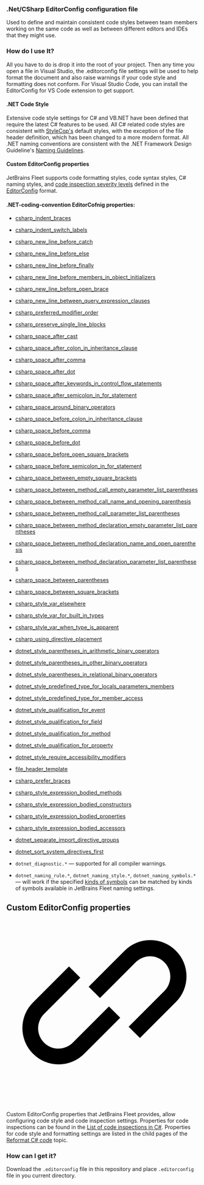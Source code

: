 ### .Net/CSharp EditorConfig configuration file

Used to define and maintain consistent code styles between team members working on the same code as well as between different editors and IDEs that they might use.

### How do I use It?
All you have to do is drop it into the root of your project. Then any time you open a file in Visual Studio, the .editorconfig file settings will be used to help format the document and also raise warnings if your code style and formatting does not conform. For Visual Studio Code, you can install the EditorConfig for VS Code extension to get support.

#### .NET Code Style
Extensive code style settings for C# and VB.NET have been defined that require the latest C# features to be used.
All C# related code styles are consistent with [StyleCop's](https://github.com/DotNetAnalyzers/StyleCopAnalyzers) default styles, with the exception of the file header definition, which has been changed to a more modern format.
All .NET naming conventions are consistent with the .NET Framework Design Guideline's [Naming Guidelines](https://docs.microsoft.com/en-us/dotnet/standard/design-guidelines/naming-guidelines).

#### Custom EditorConfig properties
<p id="e27699f6" class="article__p h1-related">JetBrains Fleet supports <span id="7344034c">code formatting styles</span>, <span id="7b336bd8">code syntax styles</span>, <span id="3c5ac239">C# naming styles</span>, and <a data-test="internal-link " rel="" class="link link--dark" id="dc65e485" href="code-analysis-code-inspections.html#severity">code inspection severity levels</a> defined in the <a href="http://editorconfig.org/" data-test="external-link " rel="" class="link link--external link--dark" id="75773bad">EditorConfig</a> format.</p>

#### .NET-coding-convention EditorCofnig properties:

<ul class="article__list list _bullet h2-related" id="90900cf9"><li class="list__item" id="7ce7498f"><p class="article__p child"><a href="https://docs.microsoft.com/en-us/dotnet/fundamentals/code-analysis/style-rules/formatting-rules#csharp_indent_braces" data-test="external-link " rel="" class="link link--external link--dark" id="1bc98397">csharp_indent_braces</a></p></li><li class="list__item" id="1e4a0a1"><p class="article__p child"><a href="https://docs.microsoft.com/en-us/dotnet/fundamentals/code-analysis/style-rules/formatting-rules#csharp_indent_switch_labels" data-test="external-link " rel="" class="link link--external link--dark" id="eaa35209">csharp_indent_switch_labels</a></p></li><li class="list__item" id="6c20951"><p class="article__p child"><a href="https://docs.microsoft.com/en-us/dotnet/fundamentals/code-analysis/style-rules/formatting-rules#csharp_new_line_before_catch" data-test="external-link " rel="" class="link link--external link--dark" id="8912733d">csharp_new_line_before_catch</a></p></li><li class="list__item" id="a490f494"><p class="article__p child"><a href="https://docs.microsoft.com/en-us/dotnet/fundamentals/code-analysis/style-rules/formatting-rules#csharp_new_line_before_else" data-test="external-link " rel="" class="link link--external link--dark" id="4e824567">csharp_new_line_before_else</a></p></li><li class="list__item" id="c3fdc7cf"><p class="article__p child"><a href="https://docs.microsoft.com/en-us/dotnet/fundamentals/code-analysis/style-rules/formatting-rules#csharp_new_line_before_finally" data-test="external-link " rel="" class="link link--external link--dark" id="43f9245d">csharp_new_line_before_finally</a></p></li><li class="list__item" id="ef54f461"><p class="article__p child"><a href="https://docs.microsoft.com/en-us/dotnet/fundamentals/code-analysis/style-rules/formatting-rules#csharp_new_line_before_members_in_object_initializers" data-test="external-link " rel="" class="link link--external link--dark" id="ebcf4837">csharp_new_line_before_members_in_object_initializers</a></p></li><li class="list__item" id="5ec11e91"><p class="article__p child"><a href="https://docs.microsoft.com/en-us/dotnet/fundamentals/code-analysis/style-rules/formatting-rules#csharp_new_line_before_open_brace" data-test="external-link " rel="" class="link link--external link--dark" id="62ee563d">csharp_new_line_before_open_brace</a></p></li><li class="list__item" id="18ea5d44"><p class="article__p child"><a href="https://docs.microsoft.com/en-us/dotnet/fundamentals/code-analysis/style-rules/formatting-rules#csharp_new_line_between_query_expression_clauses" data-test="external-link " rel="" class="link link--external link--dark" id="92f91568">csharp_new_line_between_query_expression_clauses</a></p></li><li class="list__item" id="d9c07e26"><p class="article__p child"><a href="https://docs.microsoft.com/en-us/dotnet/fundamentals/code-analysis/style-rules/formatting-rules#csharp_preferred_modifier_order" data-test="external-link " rel="" class="link link--external link--dark" id="80ed8d02">csharp_preferred_modifier_order</a></p></li><li class="list__item" id="d76862c"><p class="article__p child"><a href="https://docs.microsoft.com/en-us/dotnet/fundamentals/code-analysis/style-rules/formatting-rules#csharp_preserve_single_line_blocks" data-test="external-link " rel="" class="link link--external link--dark" id="4101cb29">csharp_preserve_single_line_blocks</a></p></li><li class="list__item" id="356b6c8f"><p class="article__p child"><a href="https://docs.microsoft.com/en-us/dotnet/fundamentals/code-analysis/style-rules/formatting-rules#csharp_space_after_cast" data-test="external-link " rel="" class="link link--external link--dark" id="f3fe7a41">csharp_space_after_cast</a></p></li><li class="list__item" id="a808dec1"><p class="article__p child"><a href="https://docs.microsoft.com/en-us/dotnet/fundamentals/code-analysis/style-rules/formatting-rules#csharp_space_after_colon_in_inheritance_clause" data-test="external-link " rel="" class="link link--external link--dark" id="d028979a">csharp_space_after_colon_in_inheritance_clause</a></p></li><li class="list__item" id="6744c5dd"><p class="article__p child"><a href="https://docs.microsoft.com/en-us/dotnet/fundamentals/code-analysis/style-rules/formatting-rules#csharp_space_after_comma" data-test="external-link " rel="" class="link link--external link--dark" id="370bdad5">csharp_space_after_comma</a></p></li><li class="list__item" id="25d3daa7"><p class="article__p child"><a href="https://docs.microsoft.com/en-us/dotnet/fundamentals/code-analysis/style-rules/formatting-rules#csharp_space_after_dot" data-test="external-link " rel="" class="link link--external link--dark" id="534fcc6">csharp_space_after_dot</a></p></li><li class="list__item" id="deebe319"><p class="article__p child"><a href="https://docs.microsoft.com/en-us/dotnet/fundamentals/code-analysis/style-rules/formatting-rules#csharp_space_after_keywords_in_control_flow_statements" data-test="external-link " rel="" class="link link--external link--dark" id="59e9ddf2">csharp_space_after_keywords_in_control_flow_statements</a></p></li><li class="list__item" id="f7f2cd04"><p class="article__p child"><a href="https://docs.microsoft.com/en-us/dotnet/fundamentals/code-analysis/style-rules/formatting-rules#csharp_space_after_semicolon_in_for_statement" data-test="external-link " rel="" class="link link--external link--dark" id="799ddfd1">csharp_space_after_semicolon_in_for_statement</a></p></li><li class="list__item" id="6c56cb63"><p class="article__p child"><a href="https://docs.microsoft.com/en-us/dotnet/fundamentals/code-analysis/style-rules/formatting-rules#csharp_space_around_binary_operators" data-test="external-link " rel="" class="link link--external link--dark" id="d573697a">csharp_space_around_binary_operators</a></p></li><li class="list__item" id="34b3783f"><p class="article__p child"><a href="https://docs.microsoft.com/en-us/dotnet/fundamentals/code-analysis/style-rules/formatting-rules#csharp_space_before_colon_in_inheritance_clause" data-test="external-link " rel="" class="link link--external link--dark" id="6fb5d76d">csharp_space_before_colon_in_inheritance_clause</a></p></li><li class="list__item" id="501bd35d"><p class="article__p child"><a href="https://docs.microsoft.com/en-us/dotnet/fundamentals/code-analysis/style-rules/formatting-rules#csharp_space_before_comma" data-test="external-link " rel="" class="link link--external link--dark" id="4846cf8f">csharp_space_before_comma</a></p></li><li class="list__item" id="3b82560b"><p class="article__p child"><a href="https://docs.microsoft.com/en-us/dotnet/fundamentals/code-analysis/style-rules/formatting-rules#csharp_space_before_dot" data-test="external-link " rel="" class="link link--external link--dark" id="c2a96d92">csharp_space_before_dot</a></p></li><li class="list__item" id="83ab4ec9"><p class="article__p child"><a href="https://docs.microsoft.com/en-us/dotnet/fundamentals/code-analysis/style-rules/formatting-rules#csharp_space_before_open_square_brackets" data-test="external-link " rel="" class="link link--external link--dark" id="81fc968">csharp_space_before_open_square_brackets</a></p></li><li class="list__item" id="8304dba3"><p class="article__p child"><a href="https://docs.microsoft.com/en-us/dotnet/fundamentals/code-analysis/style-rules/formatting-rules#csharp_space_before_semicolon_in_for_statement" data-test="external-link " rel="" class="link link--external link--dark" id="27b3486e">csharp_space_before_semicolon_in_for_statement</a></p></li><li class="list__item" id="b2403870"><p class="article__p child"><a href="https://docs.microsoft.com/en-us/dotnet/fundamentals/code-analysis/style-rules/formatting-rules#csharp_space_between_empty_square_brackets" data-test="external-link " rel="" class="link link--external link--dark" id="d555cb68">csharp_space_between_empty_square_brackets</a></p></li><li class="list__item" id="5fdd3e56"><p class="article__p child"><a href="https://docs.microsoft.com/en-us/dotnet/fundamentals/code-analysis/style-rules/formatting-rules#csharp_space_between_method_call_empty_parameter_list_parentheses" data-test="external-link " rel="" class="link link--external link--dark" id="53b56e99">csharp_space_between_method_call_empty_parameter_list_parentheses</a></p></li><li class="list__item" id="e658f445"><p class="article__p child"><a href="https://docs.microsoft.com/en-us/dotnet/fundamentals/code-analysis/style-rules/formatting-rules#csharp_space_between_method_call_name_and_opening_parenthesis" data-test="external-link " rel="" class="link link--external link--dark" id="66e3066c">csharp_space_between_method_call_name_and_opening_parenthesis</a></p></li><li class="list__item" id="477c46"><p class="article__p child"><a href="https://docs.microsoft.com/en-us/dotnet/fundamentals/code-analysis/style-rules/formatting-rules#csharp_space_between_method_call_parameter_list_parentheses" data-test="external-link " rel="" class="link link--external link--dark" id="3fa61a8c">csharp_space_between_method_call_parameter_list_parentheses</a></p></li><li class="list__item" id="f8f78fca"><p class="article__p child"><a href="https://docs.microsoft.com/en-us/dotnet/fundamentals/code-analysis/style-rules/formatting-rules#csharp_space_between_method_declaration_empty_parameter_list_parentheses" data-test="external-link " rel="" class="link link--external link--dark" id="96c9aa64">csharp_space_between_method_declaration_empty_parameter_list_parentheses</a></p></li><li class="list__item" id="577ad6c"><p class="article__p child"><a href="https://docs.microsoft.com/en-us/dotnet/fundamentals/code-analysis/style-rules/formatting-rules#csharp_space_between_method_declaration_name_and_open_parenthesis" data-test="external-link " rel="" class="link link--external link--dark" id="5a31d153">csharp_space_between_method_declaration_name_and_open_parenthesis</a></p></li><li class="list__item" id="59fb24b3"><p class="article__p child"><a href="https://docs.microsoft.com/en-us/dotnet/fundamentals/code-analysis/style-rules/formatting-rules#csharp_space_between_method_declaration_parameter_list_parentheses" data-test="external-link " rel="" class="link link--external link--dark" id="25f23e24">csharp_space_between_method_declaration_parameter_list_parentheses</a></p></li><li class="list__item" id="7b9de0de"><p class="article__p child"><a href="https://docs.microsoft.com/en-us/dotnet/fundamentals/code-analysis/style-rules/formatting-rules#csharp_space_between_parentheses" data-test="external-link " rel="" class="link link--external link--dark" id="8cdbb081">csharp_space_between_parentheses</a></p></li><li class="list__item" id="b9da41c8"><p class="article__p child"><a href="https://docs.microsoft.com/en-us/dotnet/fundamentals/code-analysis/style-rules/formatting-rules#csharp_space_between_square_brackets" data-test="external-link " rel="" class="link link--external link--dark" id="e4f7207c">csharp_space_between_square_brackets</a></p></li><li class="list__item" id="64f40a54"><p class="article__p child"><a href="https://docs.microsoft.com/en-us/dotnet/fundamentals/code-analysis/style-rules/ide0007-ide0008#csharp_style_var_elsewhere" data-test="external-link " rel="" class="link link--external link--dark" id="62002765">csharp_style_var_elsewhere</a></p></li><li class="list__item" id="7f207e0f"><p class="article__p child"><a href="https://docs.microsoft.com/en-us/dotnet/fundamentals/code-analysis/style-rules/ide0007-ide0008#csharp_style_var_for_built_in_types" data-test="external-link " rel="" class="link link--external link--dark" id="69fe8685">csharp_style_var_for_built_in_types</a></p></li><li class="list__item" id="4f7ec3e8"><p class="article__p child"><a href="https://docs.microsoft.com/en-us/dotnet/fundamentals/code-analysis/style-rules/ide0007-ide0008#csharp_style_var_when_type_is_apparent" data-test="external-link " rel="" class="link link--external link--dark" id="8ead8f7a">csharp_style_var_when_type_is_apparent</a></p></li><li class="list__item" id="338f9a29"><p class="article__p child"><a href="https://docs.microsoft.com/en-us/dotnet/fundamentals/code-analysis/style-rules/ide0065#csharp_using_directive_placement" data-test="external-link " rel="" class="link link--external link--dark" id="cc058b3d">csharp_using_directive_placement</a></p></li><li class="list__item" id="3871e81c"><p class="article__p child"><a href="https://docs.microsoft.com/en-us/dotnet/fundamentals/code-analysis/style-rules/ide0047-ide0048#dotnet_style_parentheses_in_arithmetic_binary_operators" data-test="external-link " rel="" class="link link--external link--dark" id="9a895823">dotnet_style_parentheses_in_arithmetic_binary_operators</a></p></li><li class="list__item" id="47e6d3fc"><p class="article__p child"><a href="https://docs.microsoft.com/en-us/dotnet/fundamentals/code-analysis/style-rules/ide0047-ide0048#dotnet_style_parentheses_in_other_binary_operators" data-test="external-link " rel="" class="link link--external link--dark" id="67142456">dotnet_style_parentheses_in_other_binary_operators</a></p></li><li class="list__item" id="4fb64821"><p class="article__p child"><a href="https://docs.microsoft.com/en-us/dotnet/fundamentals/code-analysis/style-rules/ide0047-ide0048#dotnet_style_parentheses_in_relational_binary_operators" data-test="external-link " rel="" class="link link--external link--dark" id="402fb997">dotnet_style_parentheses_in_relational_binary_operators</a></p></li><li class="list__item" id="a8595092"><p class="article__p child"><a href="https://docs.microsoft.com/en-us/dotnet/fundamentals/code-analysis/style-rules/ide0049#dotnet_style_predefined_type_for_locals_parameters_members" data-test="external-link " rel="" class="link link--external link--dark" id="cbfb104a">dotnet_style_predefined_type_for_locals_parameters_members</a></p></li><li class="list__item" id="821e0256"><p class="article__p child"><a href="https://docs.microsoft.com/en-us/dotnet/fundamentals/code-analysis/style-rules/ide0049#dotnet_style_predefined_type_for_member_access" data-test="external-link " rel="" class="link link--external link--dark" id="84e72319">dotnet_style_predefined_type_for_member_access</a></p></li><li class="list__item" id="b8e6c040"><p class="article__p child"><a href="https://docs.microsoft.com/en-us/dotnet/fundamentals/code-analysis/style-rules/ide0003-ide0009#dotnet_style_qualification_for_event" data-test="external-link " rel="" class="link link--external link--dark" id="5eba11b3">dotnet_style_qualification_for_event</a></p></li><li class="list__item" id="4da93d0e"><p class="article__p child"><a href="https://docs.microsoft.com/en-us/dotnet/fundamentals/code-analysis/style-rules/ide0003-ide0009#dotnet_style_qualification_for_field" data-test="external-link " rel="" class="link link--external link--dark" id="fe5fd86d">dotnet_style_qualification_for_field</a></p></li><li class="list__item" id="ee57a10a"><p class="article__p child"><a href="https://docs.microsoft.com/en-us/dotnet/fundamentals/code-analysis/style-rules/ide0003-ide0009#dotnet_style_qualification_for_method" data-test="external-link " rel="" class="link link--external link--dark" id="9be0bd8">dotnet_style_qualification_for_method</a></p></li><li class="list__item" id="91154996"><p class="article__p child"><a href="https://docs.microsoft.com/en-us/dotnet/fundamentals/code-analysis/style-rules/ide0003-ide0009#dotnet_style_qualification_for_property" data-test="external-link " rel="" class="link link--external link--dark" id="8bcb7286">dotnet_style_qualification_for_property</a></p></li><li class="list__item" id="78d0c346"><p class="article__p child"><a href="https://docs.microsoft.com/en-us/dotnet/fundamentals/code-analysis/style-rules/ide0040#dotnet_style_require_accessibility_modifiers" data-test="external-link " rel="" class="link link--external link--dark" id="e70bd48a">dotnet_style_require_accessibility_modifiers</a></p></li><li class="list__item" id="530c7375"><p class="article__p child"><a href="https://docs.microsoft.com/en-us/dotnet/fundamentals/code-analysis/style-rules/ide0073#file_header_template" data-test="external-link " rel="" class="link link--external link--dark" id="241f3783">file_header_template</a></p></li><li class="list__item" id="5e07f47e"><p class="article__p child"><a href="https://docs.microsoft.com/en-us/dotnet/fundamentals/code-analysis/style-rules/ide0011#csharp_prefer_braces" data-test="external-link " rel="" class="link link--external link--dark" id="fc65cf31">csharp_prefer_braces</a></p></li><li class="list__item" id="f5ecfff5"><p class="article__p child"><a href="https://docs.microsoft.com/en-us/dotnet/fundamentals/code-analysis/style-rules/ide0022#csharp_style_expression_bodied_methods" data-test="external-link " rel="" class="link link--external link--dark" id="b10f7ddc">csharp_style_expression_bodied_methods</a></p></li><li class="list__item" id="1d5df49a"><p class="article__p child"><a href="https://docs.microsoft.com/en-us/dotnet/fundamentals/code-analysis/style-rules/ide0021#csharp_style_expression_bodied_constructors" data-test="external-link " rel="" class="link link--external link--dark" id="a1c7a521">csharp_style_expression_bodied_constructors</a></p></li><li class="list__item" id="c78221e2"><p class="article__p child"><a href="https://docs.microsoft.com/en-us/dotnet/fundamentals/code-analysis/style-rules/ide0025#csharp_style_expression_bodied_properties" data-test="external-link " rel="" class="link link--external link--dark" id="1c818ed8">csharp_style_expression_bodied_properties</a></p></li><li class="list__item" id="15c0193e"><p class="article__p child"><a href="https://docs.microsoft.com/en-us/dotnet/fundamentals/code-analysis/style-rules/ide0027#csharp_style_expression_bodied_accessors" data-test="external-link " rel="" class="link link--external link--dark" id="f374af31">csharp_style_expression_bodied_accessors</a></p></li><li class="list__item" id="3071e591"><p class="article__p child"><a href="https://docs.microsoft.com/en-us/dotnet/fundamentals/code-analysis/style-rules/formatting-rules#dotnet_separate_import_directive_groups" data-test="external-link " rel="" class="link link--external link--dark" id="5014bc42">dotnet_separate_import_directive_groups</a></p></li><li class="list__item" id="96764371"><p class="article__p child"><a href="https://docs.microsoft.com/en-us/dotnet/fundamentals/code-analysis/style-rules/formatting-rules#dotnet_sort_system_directives_first" data-test="external-link " rel="" class="link link--external link--dark" id="af8ae48e">dotnet_sort_system_directives_first</a></p></li><li class="list__item" id="11cf5923"><p class="article__p child"><code class="code ">dotnet_diagnostic.*</code> — supported for all compiler warnings.</p></li><li class="list__item" id="df280b7e"><p class="article__p child"> <code class="code ">dotnet_naming_rule.*</code>, <code class="code ">dotnet_naming_style.*</code>, <code class="code ">dotnet_naming_symbols.*</code> — will work if the specified <a href="https://docs.microsoft.com/en-us/visualstudio/ide/editorconfig-naming-conventions#kinds-of-symbols" data-test="external-link " rel="" class="link link--external link--dark" id="92ae471e">kinds of symbols</a> can be matched by kinds of symbols available in JetBrains Fleet naming settings. </p></li></ul>

<section class="chapter h1-related"><h2 id="custom" data-toc="custom" class="article__h2"><span class="article__header"><span class="article__title">Custom EditorConfig properties</span>﻿<a data-test="internal-link permalink" rel="" class="link-nude permalink" href="/help/fleet/using-editorconfig.html#custom"><span data-clipboard-text="https://www.jetbrains.com/help/fleet/using-editorconfig.html#custom"><svg viewBox="0 0 24 24" class="wt-icon wt-icon_size_s permalink__icon permalink__icon--size-s"><path d="M21.207 4.793a4.536 4.536 0 0 0-6.414 0l-4.5 4.5 1.414 1.414 4.5-4.5a2.536 2.536 0 0 1 3.586 3.586l-4.5 4.5 1.414 1.414 4.5-4.5a4.536 4.536 0 0 0 0-6.414z"></path><path d="M8.328 16.258a2.536 2.536 0 1 1-3.586-3.586l4.5-4.5-1.414-1.414-4.5 4.5a4.535 4.535 0 0 0 6.414 6.414l4.5-4.5-1.414-1.414z"></path></svg></span></a></span></h2><p id="e1722388" class="article__p h2-related">Custom EditorConfig properties that JetBrains Fleet provides, allow configuring code style and code inspection settings. Properties for code inspections can be found in the <a data-test="internal-link " rel="" class="link link--dark" id="b61654aa" href="code-inspection-list-csharp.html">List of code inspections in C#</a>. Properties for code style and formatting settings are listed in the child pages of the <a data-test="internal-link " rel="" class="link link--dark" id="cf22e5e8" href="reformat-csharp.html">Reformat C# code</a> topic.</p></section>

### How can I get it?

Download the `.editorconfig` file in this repository and place `.editorconfig` file in you current directory.
